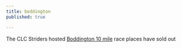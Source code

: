 ```yaml
---
title: boddington
published: true

---
```


The CLC Striders hosted [Boddington 10 mile](/boddington-10) race places have sold out
